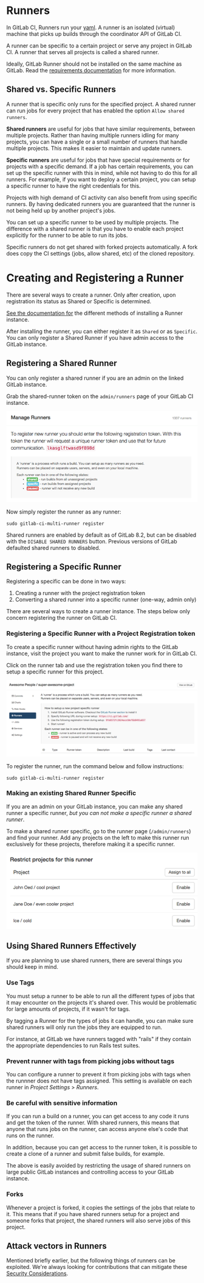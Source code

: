 # Runners

In GitLab CI, Runners run your [yaml](../yaml/README.md).
A runner is an isolated (virtual) machine that picks up builds
through the coordinator API of GitLab CI.

A runner can be specific to a certain project or serve any project
in GitLab CI. A runner that serves all projects is called a shared runner.

Ideally, GitLab Runner should not be installed on the same machine as GitLab.
Read the [requirements documentation](../../install/requirements.md#gitlab-runner)
for more information.

## Shared vs. Specific Runners

A runner that is specific only runs for the specified project. A shared runner
can run jobs for every project that has enabled the option
`Allow shared runners`.

**Shared runners** are useful for jobs that have similar requirements,
between multiple projects. Rather than having multiple runners idling for
many projects, you can have a single or a small number of runners that handle
multiple projects. This makes it easier to maintain and update runners.

**Specific runners** are useful for jobs that have special requirements or for
projects with a specific demand. If a job has certain requirements, you can set
up the specific runner with this in mind, while not having to do this for all
runners. For example, if you want to deploy a certain project, you can setup
a specific runner to have the right credentials for this.

Projects with high demand of CI activity can also benefit from using specific runners.
By having dedicated runners you are guaranteed that the runner is not being held
up by another project's jobs.

You can set up a specific runner to be used by multiple projects. The difference
with a shared runner is that you have to enable each project explicitly for
the runner to be able to run its jobs.

Specific runners do not get shared with forked projects automatically.
A fork does copy the CI settings (jobs, allow shared, etc) of the cloned repository.

# Creating and Registering a Runner

There are several ways to create a runner. Only after creation, upon
registration its status as Shared or Specific is determined.

[See the documentation for](https://gitlab.com/gitlab-org/gitlab-ci-multi-runner/#installation)
the different methods of installing a Runner instance.

After installing the runner, you can either register it as `Shared` or as `Specific`.
You can only register a Shared Runner if you have admin access to the GitLab instance.

## Registering a Shared Runner

You can only register a shared runner if you are an admin on the linked
GitLab instance.

Grab the shared-runner token on the `admin/runners` page of your GitLab CI
instance.

![shared token](shared_runner.png)

Now simply register the runner as any runner:

```
sudo gitlab-ci-multi-runner register
```

Shared runners are enabled by default as of GitLab 8.2, but can be disabled with the
`DISABLE SHARED RUNNERS` button. Previous versions of GitLab defaulted shared runners to
disabled.

## Registering a Specific Runner

Registering a specific can be done in two ways:

1. Creating a runner with the project registration token
1. Converting a shared runner into a specific runner (one-way, admin only)

There are several ways to create a runner instance. The steps below only
concern registering the runner on GitLab CI.

###  Registering a Specific Runner with a Project Registration token

To create a specific runner without having admin rights to the GitLab instance,
visit the project you want to make the runner work for in GitLab CI.

Click on the runner tab and use the registration token you find there to
setup a specific runner for this project.

![project runners in GitLab CI](project_specific.png)

To register the runner, run the command below and follow instructions:

```
sudo gitlab-ci-multi-runner register
```

###  Making an existing Shared Runner Specific

If you are an admin on your GitLab instance,
you can make any shared runner a specific runner, _but you can not
make a specific runner a shared runner_.

To make a shared runner specific, go to the runner page (`/admin/runners`)
and find your runner. Add any projects on the left to make this runner
run exclusively for these projects, therefore making it a specific runner.

![making a shared runner specific](shared_to_specific_admin.png)

## Using Shared Runners Effectively

If you are planning to use shared runners, there are several things you
should keep in mind.

### Use Tags

You must setup a runner to be able to run all the different types of jobs
that it may encounter on the projects it's shared over. This would be
problematic for large amounts of projects, if it wasn't for tags.

By tagging a Runner for the types of jobs it can handle, you can make sure
shared runners will only run the jobs they are equipped to run.

For instance, at GitLab we have runners tagged with "rails" if they contain
the appropriate dependencies to run Rails test suites.

### Prevent runner with tags from picking jobs without tags

You can configure a runner to prevent it from picking jobs with tags when
the runnner does not have tags assigned. This setting is available on each
runner in *Project Settings* > *Runners*.

### Be careful with sensitive information

If you can run a build on a runner, you can get access to any code it runs
and get the token of the runner. With shared runners, this means that anyone
that runs jobs on the runner, can access anyone else's code that runs on the runner.

In addition, because you can get access to the runner token, it is possible
to create a clone of a runner and submit false builds, for example.

The above is easily avoided by restricting the usage of shared runners
on large public GitLab instances and controlling access to your GitLab instance.

### Forks

Whenever a project is forked, it copies the settings of the jobs that relate
to it. This means that if you have shared runners setup for a project and
someone forks that project, the shared runners will also serve jobs of this
project.

## Attack vectors in Runners

Mentioned briefly earlier, but the following things of runners can be exploited.
We're always looking for contributions that can mitigate these [Security Considerations](https://gitlab.com/gitlab-org/gitlab-ci-multi-runner/blob/master/docs/security/index.md).
